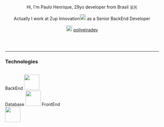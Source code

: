 <p align="center">Hi, I'm Paulo Henrique, 29yo developer from Brasil 🇧🇷</p>
<p align="center">Actually I work at Zup Innovation<img src="https://uploads-ssl.webflow.com/5cac6236f8d44ddee118d97c/5e666d594f66c9c1e9c3ce74_LogoRGB2.png"  height="20" width="auto"> as a Senior BackEnd Developer</p>

<p  align="center">
<a href="https://www.linkedin.com/in/poliveiradev/" target="_blank"><img src="https://encrypted-tbn0.gstatic.com/images?q=tbn:ANd9GcRVZ7ih0RMvWGQ4X98WXAZofSI-cGiWSFs-5Q&usqp=CAU" height="20" width="20"></a>
<a href="https://www.linkedin.com/in/poliveiradev/" target="_blank">poliveiradev</a>
</p>
<br>
<br>
<hr>
<h3>Technologies</h3>
<br>
BackEnd
<img src="https://www.oracle.com/a/tech/img/cb88-java-logo-001.jpg" height="auto" width="50">
<br>
Database
<img src="https://arquivo.devmedia.com.br/noticias/artigos/artigo_linguagem-sql-torne-seu-codigo-sql-mais-legivel_38062.jpg" height="auto" width="50">
FrontEnd
<br>
<img src="https://miro.medium.com/max/2560/1*iOmwue1uxW2O6sbDUEItPw.jpeg" height="auto" width="50">
